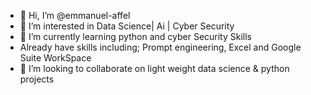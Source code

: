 - 👋 Hi, I’m @emmanuel-affel
- 👀 I’m interested in Data Science| Ai | Cyber Security 
- 🌱 I’m currently learning python and cyber Security Skills
- Already have skills including; Prompt engineering, Excel and Google Suite WorkSpace
- 💞️ I’m looking to collaborate on light weight data science & python projects 

<!---
emmanuel-affel/emmanuel-affel is a ✨ special ✨ repository because its `README.md` (this file) appears on your GitHub profile.
You can click the Preview link to take a look at your changes.
--->
